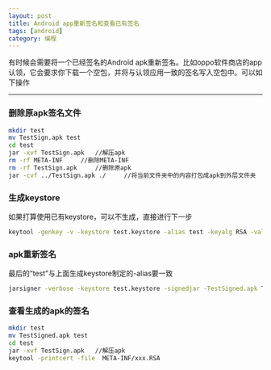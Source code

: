 ```yaml
---
layout: post
title: Android app重新签名和查看已有签名
tags: [android]
category: 编程
---
```


有时候会需要将一个已经签名的Android apk重新签名。比如oppo软件商店的app认领，它会要求你下载一个空包，并将与认领应用一致的签名写入空包中。可以如下操作

---

### 删除原apk签名文件


```bash
mkdir test
mv TestSign.apk test
cd test
jar -xvf TestSign.apk   //解压apk
rm -rf META-INF		//删除META-INF
rm -rf TestSign.apk 	//删除原apk
jar -cvf ../TestSign.apk ./     //将当前文件夹中的内容打包成apk到外层文件夹
```


### 生成keystore
如果打算使用已有keystore，可以不生成，直接进行下一步

```bash
keytool -genkey -v -keystore test.keystore -alias test -keyalg RSA -validity 10000
```

### apk重新签名
最后的“test”与上面生成keystore制定的-alias要一致

```bash
jarsigner -verbose -keystore test.keystore -signedjar -TestSigned.apk TestSign.apk test
```

### 查看生成的apk的签名

```bash
mkdir test
mv TestSigned.apk test
cd test
jar -xvf TestSign.apk   //解压apk
keytool -printcert -file  META-INF/xxx.RSA
```








